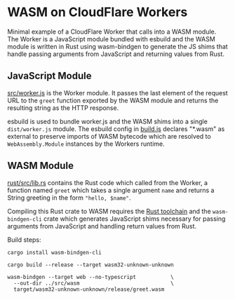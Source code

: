 # WASM on CloudFlare Workers

Minimal example of a CloudFlare Worker that calls into a WASM module.
The Worker is a JavaScript module bundled with esbuild and the WASM
module is written in Rust using wasm-bindgen to generate the JS shims
that handle passing arguments from JavaScript and returning values
from Rust.

## JavaScript Module

[src/worker.js](src/worker.js) is the Worker module. It passes the
last element of the request URL to the `greet` function exported by
the WASM module and returns the resulting string as the HTTP response.

esbuild is used to bundle worker.js and the WASM shims into a single
`dist/worker.js` module. The esbuild config in [build.js](build.js)
declares "*.wasm" as external to preserve imports of WASM bytecode
which are resolved to `WebAssembly.Module` instances by the Workers
runtime.

## WASM Module

[rust/src/lib.rs](rust/src/lib.rs) contains the Rust code which called
from the Worker, a function named `greet` which takes a single
argument `name` and returns a String greeting in the form `"hello,
$name"`.

Compiling this Rust crate to WASM requires the [Rust
toolchain](https://rustup.rs/) and the `wasm-bindgen-cli` crate which
generates JavaScript shims necessary for passing arguments from
JavaScript and handling return values from Rust.

Build steps:

    cargo install wasm-bindgen-cli

    cargo build --release --target wasm32-unknown-unknown

    wasm-bindgen --target web --no-typescript           \
      --out-dir ../src/wasm                             \
      target/wasm32-unknown-unknown/release/greet.wasm
